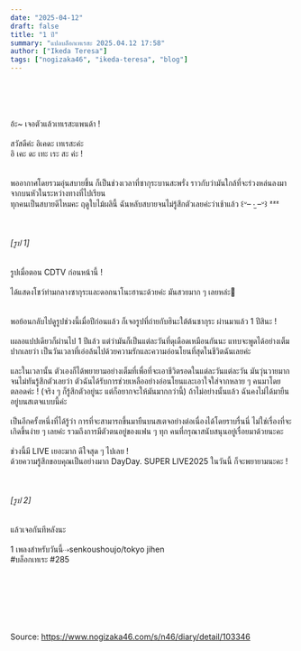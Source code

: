 ```yaml
---
date: "2025-04-12"
draft: false
title: "1 ปี"
summary: "แปลบล็อกเทเรสะ 2025.04.12 17:58"
author: ["Ikeda Teresa"]
tags: ["nogizaka46", "ikeda-teresa", "blog"]
---
```


\
\
\
\
อ้ะ~ เจอตัวแล้วเทเรสะแพนด้า !\
\
สวัสดีค่ะ อิเคดะ เทเรสะค่ะ\
อิ เคะ ดะ เทะ เระ สะ ค่ะ !\
\
\
พออากาศโดยรวมอุ่นสบายขึ้น ก็เป็นช่วงเวลาที่ซากุระบานสะพรั่ง ราวกับว่ามันใกล้ที่จะร่วงหล่นลงมาจากบนหัวในระหว่างทางที่ไปเรียน\
ทุกคนเป็นสบายดีไหมคะ ฤดูใบไม้ผลินี้ ฉันหลับสบายจนไม่รู้สึกตัวเลยค่ะว่าเช้าแล้ว ꒰ᐡ– ‧̫ –ᐡ꒱ ᶻᶻᶻ\
\
\
\
_[รูป 1]_\
\
\
รูปเมื่อตอน CDTV ก่อนหน้านี้ !\
\
ได้แสดงโชว์ท่ามกลางซากุระและดอกนาโนะฮานะด้วยค่ะ มันสวยมาก ๆ เลยหล่ะ🌸\
\
\
พอย้อนกลับไปดูรูปช่วงนี้เมื่อปีก่อนแล้ว ก็เจอรูปที่ถ่ายกับฮินะใต้ต้นซากุระ ผ่านมาแล้ว 1 ปีสินะ !\
\
เผลอแปปเดียวก็ผ่านไป 1 ปีแล้ว แต่ว่ามันก็เป็นแต่ละวันที่ดุเดือดเหมือนกันนะ แทบจะพูดได้อย่างเต็มปากเลยว่า เป็นวันเวลาที่เอ่อล้นไปด้วยความรักและความอ่อนโยนที่สุดในชีวิตฉันเลยค่ะ\
\
และในเวลานั้น ตัวเองก็ได้พยายามอย่างเต็มที่เพื่อที่จะเอาชีวิตรอดในแต่ละวันแต่ละวัน มันวุ่นวายมากจนไม่ทันรู้สึกตัวเลยว่า ตัวฉันได้รับการช่วยเหลืออย่างอ่อนโยนและเอาใจใส่จากหลาย ๆ คนมาโดยตลอดค่ะ ! (จริง ๆ ก็รู้สึกตัวอยู่นะ แต่ก็อยากจะให้มันมากกว่านี้) ถ้าไม่อย่างนั้นแล้ว ฉันคงไม่ได้มายืนอยู่บนสเตจแบบนี้ค่ะ\
\
เป็นอีกครั้งหนึ่งที่ได้รู้ว่า การที่จะสามารถขึ้นมายืนบนสเตจอย่างต่อเนื่องได้โดยราบรื่นนี่ ไม่ใช่เรื่องที่จะเกิดขึ้นง่าย ๆ เลยค่ะ รวมถึงการมีตัวตนอยู่ของแฟน ๆ ทุก คนที่กรุณาสนับสนุนอยู่เรื่อยมาด้วยนะคะ
\
\
ช่วงนี้มี LIVE เยอะมาก ดีใจสุด ๆ ไปเลย !\
ด้วยความรู้สึกขอบคุณเป็นอย่างมาก DayDay. SUPER LIVE2025 ในวันนี้ ก็จะพยายามนะคะ !\
\
\
\
_[รูป 2]_\
\
\
แล้วเจอกันทีหลังนะ\
\
1 เพลงสำหรับวันนี้⇢senkoushoujo/tokyo jihen\
#บล็อกเทเระ #285\
\
\
\
\
\
\
\
Source: https://www.nogizaka46.com/s/n46/diary/detail/103346
